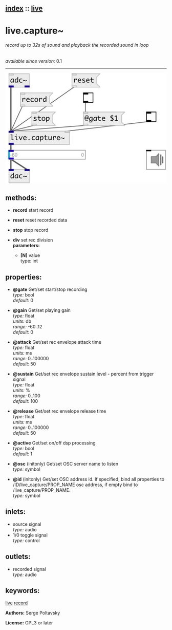 [index](index.html) :: [live](category_live.html)
---

# live.capture~

###### record up to 32s of sound and playback the recorded sound in loop

*available since version:* 0.1

---




[![example](../examples/img/live.capture~.jpg)](../examples/pd/live.capture~.pd)





## methods:

* **record**
start record<br>

* **reset**
reset recorded data<br>

* **stop**
stop record<br>

* **div**
set rec division<br>
  __parameters:__
  - **[N]** value<br>
    type: int <br>




## properties:

* **@gate** 
Get/set start/stop recording<br>
_type:_ bool<br>
_default:_ 0<br>

* **@gain** 
Get/set playing gain<br>
_type:_ float<br>
_units:_ db<br>
_range:_ -60..12<br>
_default:_ 0<br>

* **@attack** 
Get/set rec envelope attack time<br>
_type:_ float<br>
_units:_ ms<br>
_range:_ 0..100000<br>
_default:_ 50<br>

* **@sustain** 
Get/set rec envelope sustain level - percent from trigger signal<br>
_type:_ float<br>
_units:_ %<br>
_range:_ 0..100<br>
_default:_ 100<br>

* **@release** 
Get/set rec envelope release time<br>
_type:_ float<br>
_units:_ ms<br>
_range:_ 0..100000<br>
_default:_ 50<br>

* **@active** 
Get/set on/off dsp processing<br>
_type:_ bool<br>
_default:_ 1<br>

* **@osc** (initonly)
Get/set OSC server name to listen<br>
_type:_ symbol<br>

* **@id** (initonly)
Get/set OSC address id. If specified, bind all properties to /ID/live_capture/PROP_NAME
osc address, if empty bind to /live_capture/PROP_NAME.<br>
_type:_ symbol<br>



## inlets:

* source signal<br>
_type:_ audio
* 1/0 toggle signal<br>
_type:_ control



## outlets:

* recorded signal<br>
_type:_ audio



## keywords:

[live](keywords/live.html)
[record](keywords/record.html)






**Authors:** Serge Poltavsky




**License:** GPL3 or later





